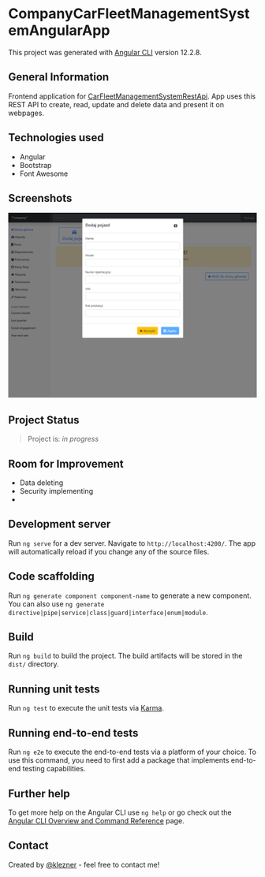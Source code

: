 # CompanyCarFleetManagementSystemAngularApp

This project was generated with [Angular CLI](https://github.com/angular/angular-cli) version 12.2.8.

## General Information
Frontend application for [CarFleetManagementSystemRestApi](https://github.com/klezner/car-fleet-management-system-rest-api).
App uses this REST API to create, read, update and delete data and present it on webpages.

## Technologies used

- Angular
- Bootstrap
- Font Awesome

## Screenshots
![Example screenshot](./ccfms.png)

## Project Status

> Project is: _in progress_

## Room for Improvement

- Data deleting
- Security implementing
- 

## Development server

Run `ng serve` for a dev server. Navigate to `http://localhost:4200/`. The app will automatically reload if you change any of the source files.

## Code scaffolding

Run `ng generate component component-name` to generate a new component. You can also use `ng generate directive|pipe|service|class|guard|interface|enum|module`.

## Build

Run `ng build` to build the project. The build artifacts will be stored in the `dist/` directory.

## Running unit tests

Run `ng test` to execute the unit tests via [Karma](https://karma-runner.github.io).

## Running end-to-end tests

Run `ng e2e` to execute the end-to-end tests via a platform of your choice. To use this command, you need to first add a package that implements end-to-end testing capabilities.

## Further help

To get more help on the Angular CLI use `ng help` or go check out the [Angular CLI Overview and Command Reference](https://angular.io/cli) page.

## Contact

Created by [@klezner](https://github.com/klezner) - feel free to contact me!


<!-- Optional -->
<!-- ## License -->
<!-- This project is open source and available under the [... License](). -->

<!-- You don't have to include all sections - just the one's relevant to your project -->
